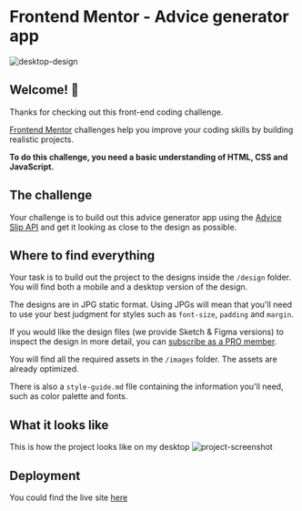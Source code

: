 # Frontend Mentor - Advice generator app

![desktop-design](https://user-images.githubusercontent.com/77191306/173112356-c50389e4-1dc7-4377-bb4a-60496db92a87.jpg)

## Welcome! 👋

Thanks for checking out this front-end coding challenge.

[Frontend Mentor](https://www.frontendmentor.io) challenges help you improve your coding skills by building realistic projects.

**To do this challenge, you need a basic understanding of HTML, CSS and JavaScript.**

## The challenge

Your challenge is to build out this advice generator app using the [Advice Slip API](https://api.adviceslip.com) and get it looking as close to the design as possible.

## Where to find everything

Your task is to build out the project to the designs inside the `/design` folder. You will find both a mobile and a desktop version of the design.

The designs are in JPG static format. Using JPGs will mean that you'll need to use your best judgment for styles such as `font-size`, `padding` and `margin`.

If you would like the design files (we provide Sketch & Figma versions) to inspect the design in more detail, you can [subscribe as a PRO member](https://www.frontendmentor.io/pro).

You will find all the required assets in the `/images` folder. The assets are already optimized.

There is also a `style-guide.md` file containing the information you'll need, such as color palette and fonts.

## What it looks like

This is how the project looks like on my desktop
![project-screenshot](https://user-images.githubusercontent.com/77191306/173112269-76a5f247-0002-40a7-ad8b-168147b5c6b4.JPG)

## Deployment

You could find the live site [here](https://advice-generator-app-gray.vercel.app/)
